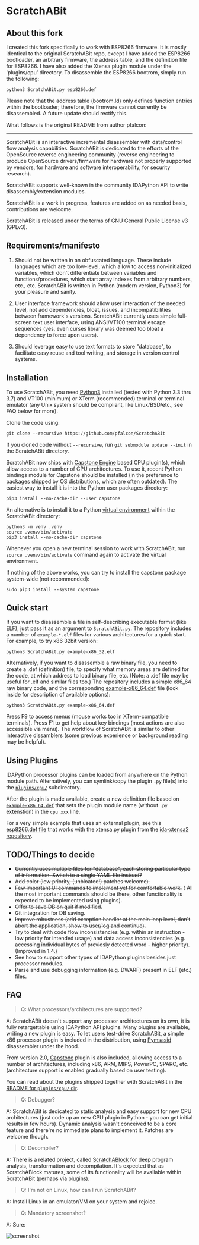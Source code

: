 ScratchABit
===========

About this fork
----------------------

I created this fork specifically to work with ESP8266 firmware. It is mostly identical to the original ScratchABit repo, except I have added the ESP8266 bootloader, an arbitrary firmware, the address table, and the definition file for ESP8266. I have also added the Xtensa plugin module under the 'plugins/cpu' directory. To disassemble the ESP8266 bootrom, simply run the following:

    python3 ScratchABit.py esp8266.def

Please note that the address table (bootrom.ld) only defines function entries within the bootloader; therefore, the firmware cannot currently be disassembled. A future update should rectify this.

What follows is the original README from author pfalcon:

----------------------

ScratchABit is an interactive incremental disassembler with data/control
flow analysis capabilities. ScratchABit is dedicated to the efforts of
the OpenSource reverse engineering community (reverse engineering to
produce OpenSource drivers/firmware for hardware not properly supported
by vendors, for hardware and software interoperability, for security
research).

ScratchABit supports well-known in the community IDAPython API to write
disassembly/extension modules.

ScratchABit is a work in progress, features are added on as needed basis,
contributions are welcome.

ScratchABit is released under the terms of GNU General Public License v3
(GPLv3).


Requirements/manifesto
----------------------

1. Should not be written in an obfuscated language. These include languages
which are too low-level, which allow to access non-initialized variables,
which don't differentiate between variables and functions/procedures, which
start array indexes from arbitrary numbers, etc., etc. ScratchABit is
written in Python (modern version, Python3) for your pleasure and sanity.

2. User interface framework should allow user interaction of the needed
level, not add dependencies, bloat, issues, and incompatibilities between
framework's versions. ScratchABit currently uses simple full-screen text
user interface, using ANSI/VT100 terminal escape sequences (yes, even
curses library was deemed too bloat a dependency to force upon users).

3. Should leverage easy to use text formats to store "database", to
facilitate easy reuse and tool writing, and storage in version control
systems.


Installation
------------

To use ScratchABit, you need [Python3](https://www.python.org/) installed
(tested with Python 3.3 thru 3.7) and VT100 (minimum) or XTerm (recommended)
terminal or terminal emulator (any Unix system should be compliant, like
Linux/BSD/etc., see FAQ below for more).

Clone the code using:

    git clone --recursive https://github.com/pfalcon/ScratchABit

If you cloned code without `--recursive`, run `git submodule update --init`
in the ScratchABit directory.

ScratchABit now ships with [Capstone Engine](http://www.capstone-engine.org/)
based CPU plugin(s), which allow access to a number of CPU architectures.
To use it, recent Python bindings module for Capstone should be installed
(in the preference to packages shipped by OS distributions, which are often
outdated). The easiest way to install it is into the Python user packages
directory:

    pip3 install --no-cache-dir --user capstone

An alternative is to install it to a Python
[virtual environment](https://docs.python.org/3/library/venv.html) within
the ScratchABit directory:

    python3 -m venv .venv
    source .venv/bin/activate
    pip3 install --no-cache-dir capstone

Whenever you open a new terminal session to work with ScratchABit,
run `source .venv/bin/activate` command again to activate the virtual
environment.

If nothing of the above works, you can try to install the capstone
package system-wide (not recommended):

    sudo pip3 install --system capstone


Quick start
-----------

If you want to disassemble a file in self-describing executable format
(like ELF), just pass it as an argument to `ScratchABit.py`. The repository
includes a number of `example-*.elf` files for various architectures for
a quick start. For example, to try x86 32bit version:

    python3 ScratchABit.py example-x86_32.elf

Alternatively, if you want to disassemble a raw binary file, you need
to create a .def (definition) file, to specify what memory areas are
defined for the code, at which address to load binary file, etc. (Note:
a .def file may be useful for .elf and similar files too.) The repository
includes a simple x86_64 raw binary code, and the corresponding
[example-x86_64.def](example-x86_64.def) file (look inside for
description of available options):

    python3 ScratchABit.py example-x86_64.def

Press F9 to access menus (mouse works too in XTerm-compatible terminals).
Press F1 to get help about key bindings (most actions are also accessible
via menu). The workflow of ScratchABit is similar to other interactive
dissamblers (some previous experience or background reading may be helpful).

Using Plugins
-------------

IDAPython processor plugins can be loaded from anywhere on the Python
module path. Alternatively, you can symlink/copy the plugin `.py` file(s)
into the [`plugins/cpu/`](plugins/cpu/) subdirectory.

After the plugin is made available, create a new definition file based
on [`example-x86_64.def`](example-x86_64.def#L4) that sets the plugin module
name (without `.py` extenstion) in the `cpu xxx` line.

For a very simple example that uses an external plugin, see this
[esp8266.def file](https://gist.github.com/projectgus/f898d5798e3e44240796)
that works with the xtensa.py plugin from the
[ida-xtensa2 repository](https://github.com/pfalcon/ida-xtensa2).

TODO/Things to decide
---------------------

* ~~Currently uses multiple files for "database", each storing particular
  type of information. Switch to a single YAML file instead?~~
* ~~Add color (low priority, (unbloated!) patches welcome).~~
* ~~Few important UI commands to implement yet for comfortable work.~~ (
  All the most important commands should be there, other functionality is
  expected to be implemented using plugins).
* ~~Offer to save DB on quit if modified.~~
* Git integration for DB saving.
* ~~Improve robustness (add exception handler at the main loop level, don't
  abort the application, show to user/log and continue).~~
* Try to deal with code flow inconsistencies (e.g. within an instruction -
  low priority for intended usage) and data access inconsistencies (e.g.
  accessing individual bytes of previosly detected word - higher priority).
  (Improved in 1.4.)
* See how to support other types of IDAPython plugins besides just processor
  modules.
* Parse and use debugging information (e.g. DWARF) present in ELF (etc.)
  files.


FAQ
---

> Q: What processors/architectures are supported?

A: ScratchABit doesn't support any processor architectures on its own,
it is fully retargettable using IDAPython API plugins. Many plugins are
available, writing a new plugin is easy. To let users test-drive
ScratchABit, a simple x86 processor plugin is included in the
distribution, using [Pymsasid](https://github.com/pfalcon/pymsasid3)
disassembler under the hood.

From version 2.0, [Capstone](http://www.capstone-engine.org/) plugin
is also included, allowing access to a number of architectures,
including x86, ARM, MIPS, PowerPC, SPARC, etc. (architecture support
is enabled gradually based on user testing).

You can read about the plugins shipped together with ScratchABit in
the [README for `plugins/cpu/` dir](plugins/cpu/).

> Q: Debugger?

A: ScratchABit is dedicated to static analysis and easy support for
new CPU architectures (just code up an new CPU plugin in Python - you
can get initial results in few hours). Dynamic analysis wasn't conceived
to be a core feature and there're no immediate plans to implement it.
Patches are welcome though.

> Q: Decompiler?

A: There is a related project, called
[ScratchABlock](https://github.com/pfalcon/ScratchABlock) for deep
program analysis, transformation and decompilation. It's expected
that as ScratchABlock matures, some of its functionality will be
available within ScratchABit (perhaps via plugins).

> Q: I'm not on Linux, how can I run ScratchABit?

A: Install Linux in an emulator/VM on your system and rejoice.

> Q: Mandatory screenshot?

A: Sure:

![screenshot](https://raw.githubusercontent.com/pfalcon/ScratchABit/master/docs/scratchabit.png)
